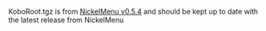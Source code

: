 KoboRoot.tgz is from [NickelMenu v0.5.4](https://github.com/pgaskin/NickelMenu/releases/tag/v0.5.4) and should be kept up to date with the latest release from NickelMenu